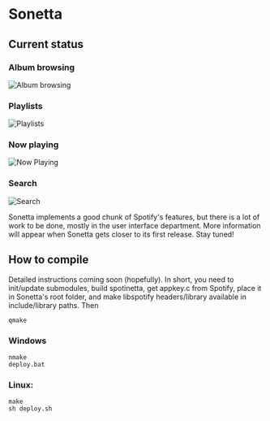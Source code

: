 Sonetta
==========

Current status
----------

### Album browsing
![Album browsing](https://raw.github.com/Andlon/sonetta/master/images/albumbrowse.jpg)

### Playlists
![Playlists](https://raw.github.com/Andlon/sonetta/master/images/playlists.jpg)

### Now playing
![Now Playing](https://raw.github.com/Andlon/sonetta/master/images/nowplaying.jpg)

### Search
![Search](https://raw.github.com/Andlon/sonetta/master/images/search.jpg)

Sonetta implements a good chunk of Spotify's features, but there is a lot of work to be done, mostly in the user interface department. More information will appear when Sonetta gets closer to its first release. Stay tuned!

How to compile
----------
Detailed instructions coming soon (hopefully). In short, you need to init/update submodules, build spotinetta, get appkey.c from Spotify, place it in Sonetta's root folder, and make libspotify headers/library available in include/library paths. Then

	qmake
	
### Windows

	nmake
	deploy.bat

### Linux:
	make
	sh deploy.sh
	

